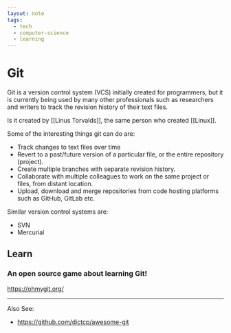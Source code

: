 ```yaml
---
layout: note
tags:
  - tech
  - computer-science
  - learning
---
```


# Git

Git is a version control system (VCS) initially created for programmers, but it is currently being used by many other professionals such as researchers and writers to track the revision history of their text files.

Is it created by [[Linus Torvalds]], the same person who created [[Linux]].

Some of the interesting things git can do are:

- Track changes to text files over time
- Revert to a past/future version of a particular file, or the entire repository (project).
- Create multiple branches with separate revision history.
- Collaborate with multiple colleagues to work on the same project or files, from distant location.
- Upload, download and merge repositories from code hosting platforms such as GitHub, GitLab etc.

Similar version control systems are:

- SVN
- Mercurial

## Learn

### An open source game about learning Git!

https://ohmygit.org/

---

Also See:

- https://github.com/dictcp/awesome-git
